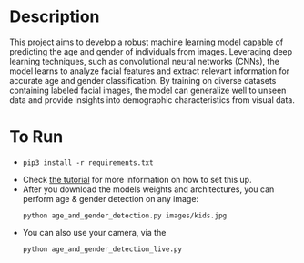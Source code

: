 # Description 
This project aims to develop a robust machine learning model capable of predicting the age and gender of individuals from images. Leveraging deep learning techniques, such as convolutional neural networks (CNNs), the model learns to analyze facial features and extract relevant information for accurate age and gender classification. By training on diverse datasets containing labeled facial images, the model can generalize well to unseen data and provide insights into demographic characteristics from visual data.

# To Run
- ```
  pip3 install -r requirements.txt
  ```
- Check [the tutorial](https://www.thepythoncode.com/article/gender-and-age-detection-using-opencv-python) for more information on how to set this up.
- After you download the models weights and architectures, you can perform age & gender detection on any image:
    ```
    python age_and_gender_detection.py images/kids.jpg
    ```
- You can also use your camera, via the
  ```
  python age_and_gender_detection_live.py
  ```
